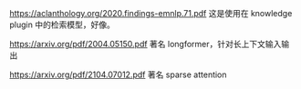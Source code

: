 https://aclanthology.org/2020.findings-emnlp.71.pdf 这是使用在 knowledge plugin 中的检索模型，好像。

https://arxiv.org/pdf/2004.05150.pdf 著名 longformer，针对长上下文输入输出

https://arxiv.org/pdf/2104.07012.pdf 著名 sparse attention